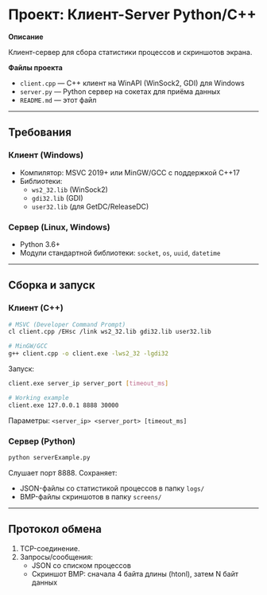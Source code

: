 # Проект: Клиент-Server Python/C++

**Описание**

Клиент-сервер для сбора статистики процессов и скриншотов экрана.

**Файлы проекта**

- `client.cpp`  — C++ клиент на WinAPI (WinSock2, GDI) для Windows
- `server.py` — Python сервер на сокетах для приёма данных
- `README.md`   — этот файл

---

## Требования

### Клиент (Windows)
- Компилятор: MSVC 2019+ или MinGW/GCC с поддержкой C++17
- Библиотеки:
  - `ws2_32.lib` (WinSock2)
  - `gdi32.lib` (GDI)
  - `user32.lib` (для GetDC/ReleaseDC)

### Сервер (Linux, Windows)
- Python 3.6+
- Модули стандартной библиотеки: `socket`, `os`, `uuid`, `datetime`

---

## Сборка и запуск

### Клиент (C++)

```bash
# MSVC (Developer Command Prompt)
cl client.cpp /EHsc /link ws2_32.lib gdi32.lib user32.lib

# MinGW/GCC
g++ client.cpp -o client.exe -lws2_32 -lgdi32
```

Запуск:
```bash
client.exe server_ip server_port [timeout_ms]

# Working example
client.exe 127.0.0.1 8888 30000
```
Параметры: `<server_ip> <server_port> [timeout_ms]`

### Сервер (Python)

```bash
python serverExample.py
```
Слушает порт 8888. Сохраняет:
- JSON-файлы со статистикой процессов в папку `logs/`
- BMP-файлы скриншотов в папку `screens/`

---

## Протокол обмена

1. TCP-соединение.
2. Запросы/сообщения:
   - JSON со списком процессов
   - Скриншот BMP: сначала 4 байта длины (htonl), затем N байт данных
